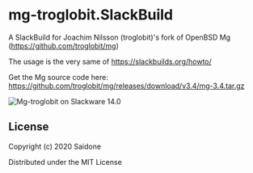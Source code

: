# mg-troglobit.SlackBuild

A SlackBuild for Joachim Nilsson (troglobit)'s fork of OpenBSD Mg (https://github.com/troglobit/mg)

The usage is the very same of https://slackbuilds.org/howto/

Get the Mg source code here: https://github.com/troglobit/mg/releases/download/v3.4/mg-3.4.tar.gz

![Mg-troglobit on Slackware 14.0](https://i.postimg.cc/c4wP4FJ8/mg34.png "Mg-troglobit on Slackware 14.0")

## License
Copyright (c) 2020 Saidone

Distributed under the MIT License
